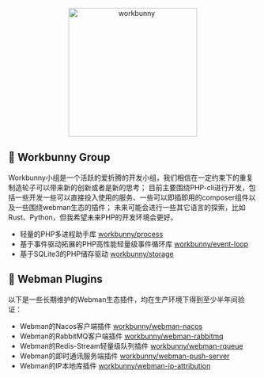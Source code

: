 <p align="center"><img width="260px" src="https://chaz6chez.cn/images/workbunny-logo.png" alt="workbunny"></p>

## 🐰 Workbunny Group
Workbunny小组是一个活跃的爱折腾的开发小组，我们相信在一定约束下的重复制造轮子可以带来新的创新或者是新的思考；
目前主要围绕PHP-cli进行开发，包括一些开发一些可以直接投入使用的服务、一些可以即插即用的composer组件以及一些围绕webman生态的插件；
未来可能会进行一些其它语言的探索，比如Rust、Python，但我希望未来PHP的开发环境会更好。

- 轻量的PHP多进程助手库 [workbunny/process](https://github.com/workbunny/process) 
- 基于事件驱动拓展的PHP高性能轻量级事件循环库 [workbunny/event-loop](https://github.com/workbunny/event-loop)
- 基于SQLite3的PHP储存驱动 [workbunny/storage](https://github.com/workbunny/storage)

## 🐰 Webman Plugins
以下是一些长期维护的Webman生态插件，均在生产环境下得到至少半年间验证：

- Webman的Nacos客户端插件 [workbunny/webman-nacos](https://github.com/workbunny/webman-nacos)
- Webman的RabbitMQ客户端插件 [workbunny/webman-rabbitmq](https://github.com/workbunny/webman-rabbitmq)
- Webman的Redis-Stream轻量级队列插件 [workbunny/webman-rqueue](https://github.com/workbunny/webman-rqueue)
- Webman的即时通讯服务端插件 [workbunny/webman-push-server](https://github.com/workbunny/webman-push-server)
- Webman的IP本地库插件 [workbunny/webman-ip-attribution](https://github.com/workbunny/webman-ip-attribution)
